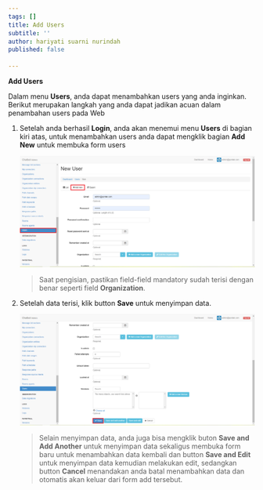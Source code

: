 ```yaml
---
tags: []
title: Add Users
subtitle: ''
author: hariyati suarni nurindah
published: false

---
```

**Add Users**

Dalam menu **Users**, anda dapat menambahkan users yang anda inginkan. Berikut merupakan langkah yang anda dapat jadikan acuan dalam penambahan users pada Web

1. Setelah anda berhasil **Login**, anda akan menemui menu **Users** di bagian kiri atas, untuk menambahkan users anda dapat mengklik bagian **Add New** untuk membuka form users

   ![](/uploads/users5.PNG)

   > Saat pengisian, pastikan field-field mandatory sudah terisi dengan benar seperti field **Organization**.
2. Setelah data terisi, klik button **Save** untuk menyimpan data.

   ![](/uploads/users6.PNG)

   > Selain menyimpan data, anda juga bisa mengklik buton **Save and Add Another** untuk menyimpan data sekaligus membuka form baru untuk menambahkan data kembali dan button **Save and Edit** untuk menyimpan data kemudian melakukan edit, sedangkan button **Cancel** menandakan anda batal menambahkan data dan otomatis akan keluar dari form add tersebut.